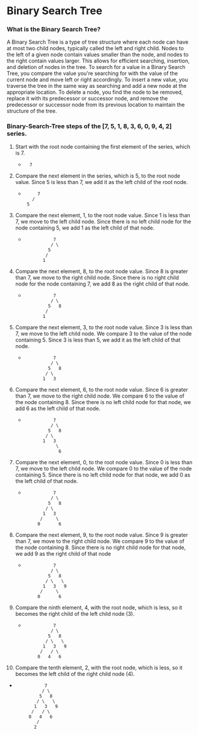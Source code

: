 # Binary Search Tree
### What is the Binary Search Tree? 
A Binary Search Tree is a type of tree structure where each node can have at most two child nodes, typically called the left and right child. 
Nodes to the left of a given node contain values smaller than the node, and nodes to the right contain values larger. 
This allows for efficient searching, insertion, and deletion of nodes in the tree. 
To search for a value in a Binary Search Tree, you compare the value you're searching for with the value of the current node and move left or right accordingly. 
To insert a new value, you traverse the tree in the same way as searching and add a new node at the appropriate location. 
To delete a node, you find the node to be removed, replace it with its predecessor or successor node, and remove the predecessor or successor 
node from its previous location to maintain the structure of the tree.<br>


### Binary-Search-Tree steps of the **[7, 5, 1, 8, 3, 6, 0, 9, 4, 2]**  series.
1. Start with the root node containing the first element of the series, which is 7.
   -       7


2. Compare the next element in the series, which is 5, to the root node value. Since 5 is less than 7, we add it as the left child of the root node.
   -          7
            /
          5

3. Compare the next element, 1, to the root node value. Since 1 is less than 7, we move to the left child node. Since there is no left child node for the node containing 5, we add 1 as the left child of that node.
   -                7
                   / \
                  5   
                 /     
                1   
4. Compare the next element, 8, to the root node value. Since 8 is greater than 7, we move to the right child node. Since there is no right child node for the node containing 7, we add 8 as the right child of that node.
   -                7
                   / \
                  5   8
                 /     
                1       
5. Compare the next element, 3, to the root node value. Since 3 is less than 7, we move to the left child node. We compare 3 to the value of the node containing 5. Since 3 is less than 5, we add it as the left child of that node.
   -                7
                   / \
                  5   8
                 / \
                1   3 

6. Compare the next element, 6, to the root node value. Since 6 is greater than 7, we move to the right child node. We compare 6 to the value of the node containing 8. Since there is no left child node for that node, we add 6 as the left child of that node.
   -                7
                   / \
                  5   8
                 / \
                1   3
                     \
                      6
7. Compare the next element, 0, to the root node value. Since 0 is less than 7, we move to the left child node. We compare 0 to the value of the node containing 5. Since there is no left child node for that node, we add 0 as the left child of that node.
   -                7
                   / \
                  5   8
                 / \
                1   3
               /     \
              0       6


8. Compare the next element, 9, to the root node value. Since 9 is greater than 7, we move to the right child node. We compare 9 to the value of the node containing 8. Since there is no right child node for that node, we add 9 as the right child of that node
   -                7
                   / \
                  5   8
                 / \   \
                1   3   9
               /     \
              0       6
  
  
9. Compare the ninth element, 4, with the root node, which is less, so it becomes the right child of the left child node (3).
   -                7
                   / \
                  5   8
                 / \   \
                1   3   9
               /   / \
              0   4   6
              
10. Compare the tenth element, 2, with the root node, which is less, so it becomes the left child of the right child node (4).
   -                7
                   / \
                  5   8
                 / \   \
                1   3   9
               /   / \
              0   4   6
                 /
                2
                
                
